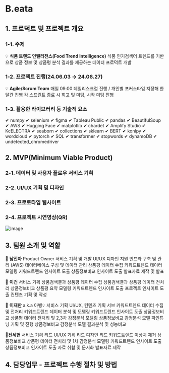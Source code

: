 # B.eata

## 1. 프로덕트 및 프로젝트 개요
### 1-1. 주제
💡 **식품 트렌드 인텔리전스(Food Trend Intelligence)** 식품 인기검색어 트렌드를 기반으로 상품 정보 및 상품평 분석 결과를 제공하는 데이터 프로덕트 개발
### 1-2. 프로젝트 진행(24.06.03 → 24.06.27)
💡 **Agile/Scrum Team** 매일 09:00 데일리스크럼 진행 / 개인별 포커스타임 지정해 한달간 진행
각 스프린트 종료 시 회고 및 미팅, 시작 미팅 진행

### 1-3. 활용한 라이브러리 등 기술적 요소
✔ numpy	✔ selenium	✔ figma	✔ Tableau Public
✔ pandas	✔ BeautifulSoup	✔ AWS	✔ Hugging Face
✔ matplotlib	✔ chardet	✔ Amplify Studio	✔ KcELECTRA
✔ seaborn	✔ collections	✔ sklearn	✔ BERT
✔ konlpy	✔ wordcloud	✔ pytorch	✔ SQL
✔ transformer	✔ stopwords	✔ dynamoDB	✔ undetected_chromedriver
## 2. MVP(Minimum Viable Product)
### 2-1. 데이터 및 사용자 플로우 서비스 기획
### 2-2. UI/UX 기획 및 디자인
### 2-3. 프로토타입 웹사이트
### 2-4. 프로젝트 시연영상(QR)

![image](https://github.com/user-attachments/assets/e636e451-be4d-4365-a8e3-6e18d063ce21)


## 3. 팀원 소개 및 역할

💛 **남진아**
Product Owner
서비스 기획 및 개발
UI/UX 디자인 지원
인프라 구축 및 관리 (AWS)
데이터베이스 구성 및 데이터 관리
상품평 데이터 수집
키워드트렌드 데이터 모델링
키워드트렌드 인사이트 도출
상품정보비교 인사이트 도출
발표자료 제작 및 발표


💚 **이건**
서비스 기획
상품검색결과 상품평 데이터 수집
상품검색결과 상품평 데이터 전처리
상품정보비교 상품평 요약 모델링
키워드트렌드 인사이트 도출
프로젝트 인사이트 도출
컨텐츠 기획 및 작성


💙 **이재만** a.k.a 아뱅💡
서비스 기획
UI/UX, 컨텐츠 기획 서브
키워드트렌드 데이터 수집 및 전처리
키워드트렌드 데이터 분석 및 모델링
키워드트렌드 인사이트 도출
상품정보비교 상품평 데이터 전처리 및 2,3차 감정분석 모델링
상품정보비교 감정분석 모델 파인튜닝 기획 및 진행
상품정보비교 감정분석 모델 결과분석 및 성능비교


💜**전세현**
서비스 기획 리드
UI/UX 기획 리드
디자인 리드
키워드트렌드 이상치 제거
상품정보비교 상품평 데이터 전처리 및 1차 감정분석 모델링
키워드트렌드 인사이트 도출
상품정보비교 인사이트 도출
자료 취합 및 문서화
발표자료 제작


## 4. 담당업무 - 프로젝트 수행 절차 및 방법
